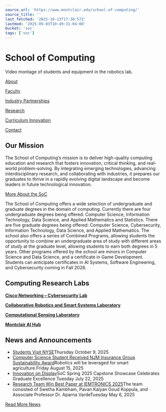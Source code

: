 ```yaml
---
source_url: 'https://www.montclair.edu/school-of-computing/'
source_title: ''
last_fetched: '2025-10-13T17:38:57Z'
lastmod: '2025-09-03T10:49:31-04:00'
bucket: 'soc'
tags: ['soc']
---
```


# School of Computing

Video montage of students and equipment in the robotics lab.

[About](/school-of-computing/about-the-school/)

[Faculty](/school-of-computing/directory/)

[Industry Partnerships](/school-of-computing/industry-partnerships/)

[Research](/school-of-computing/research/)

[Curriculum Innovation](/school-of-computing/curriculum-innovation/)

[Contact](/school-of-computing/contact/)

## Our Mission

The School of Computing’s mission is to deliver high-quality computing education and research that fosters innovation, critical thinking, and real-world problem-solving. By integrating emerging technologies, advancing interdisciplinary research, and collaborating with industries, it prepares our graduates to thrive in a rapidly evolving digital landscape and become leaders in future technological innovation.

[More About the SoC](/school-of-computing/about-the-school/)

The School of Computing offers a wide selection of undergraduate and graduate degrees in the domain of computing. Currently there are four undergraduate degrees being offered: Computer Science, Information Technology, Data Science, and Applied Mathematics and Statistics. There are five graduate degrees being offered: Computer Science, Cybersecurity, Information Technology, Data Science, and Applied Mathematics. The school also offers a series of Combined Programs, allowing students the opportunity to combine an undergraduate area of study with different areas of study at the graduate level, allowing students to earn both degrees in 5 years. Other programs offered by the school are minors in Computer Science and Data Science, and a certificate in Game Development. Students can anticipate certificates in AI Systems, Software Engineering, and Cybersecurity coming in Fall 2026.

## Computing Research Labs

[**Cisco Networking – Cybersecurity Lab**](https://msuweb.montclair.edu/~zhumi/Labs.html )

[**Collaborative Robotics and Smart Systems Laboratory**](https://www.raiserobot.com/ )

[**Computational Sensing Laboratory**](https://msuweb.montclair.edu/~robilas/CSL/index.htm )

[**Montclair AI Hub**](https://www.montclairai.com/home )

## News and Announcements

* [Students Visit NYSE](https://www.montclair.edu/school-of-computing/2025/10/09/students-visit-nyse/)Thursday October 9, 2025
* [Computer Science Student Received NJM Insurance Group Sustainability Award](https://www.montclair.edu/school-of-computing/2025/08/15/computer-science-student-received-njm-insurance-group-sustainability-award/)Robotics will be leveraged for smart agriculture.Friday August 15, 2025
* [Innovation on Display](https://www.montclair.edu/school-of-computing/2025/07/22/innovation-on-display/)SoC Spring 2025 Capstone Showcase Celebrates Graduate Excellence
  Tuesday July 22, 2025
* [Research Team Win Best Paper at IEMTRONICS 2025](https://www.montclair.edu/school-of-computing/2025/05/06/research-team-win-best-paper-at-iemtronics-2025/)The team consisted of Swetha Kambham, Pavan Kalyan Goud Koppula, and Associate Professor Dr. Aparna VardeTuesday May 6, 2025

[Read More News](/school-of-computing/news/)